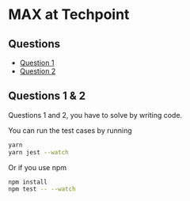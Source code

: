 # MAX at Techpoint

## Questions

* [Question 1](Question-1.md)
* [Question 2](Question-2.md)

## Questions 1 & 2

Questions 1 and 2, you have to solve by writing code.

You can run the test cases by running

```bash
yarn
yarn jest --watch
```

Or if you use npm

```bash
npm install
npm test -- --watch
```
